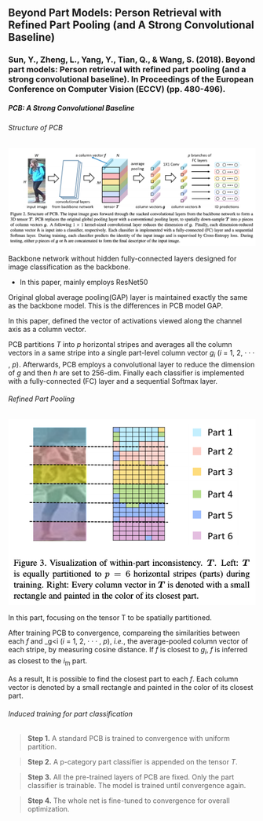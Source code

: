 ## Beyond Part Models: Person Retrieval with Refined Part Pooling (and A Strong Convolutional Baseline)
### Sun, Y., Zheng, L., Yang, Y., Tian, Q., & Wang, S. (2018). Beyond part models: Person retrieval with refined part pooling (and a strong convolutional baseline). In Proceedings of the European Conference on Computer Vision (ECCV) (pp. 480-496).

##### PCB: A Strong Convolutional Baseline
###### Structure of PCB

![pcb_structure](https://github.com/Oh-Yoojin/Research-Paper-Review/blob/master/Re-Identification/PCB_RPP/img/PCB_structure.png)

Backbone network without hidden fully-connected layers designed for image classification as the backbone.

 - In this paper, mainly employs ResNet50

Original global average pooling(GAP) layer is maintained exactly the same as the backbone model. This is the differences in PCB model GAP.

In this paper, defined the vector of activations viewed along the channel axis as a column vector.

PCB partitions _T_ into _p_ horizontal stripes and averages all the column vectors in a same stripe into a single part-level column vector _g<sub>i<sub/>_ (_i_ = 1, 2, · · · , _p_). Afterwards, PCB employs a convolutional layer to reduce the dimension of _g_ and then _h_ are set to 256-dim.  Finally each classifier is implemented with a fully-connected (FC) layer and a sequential Softmax layer.


###### Refined Part Pooling

![RPP](https://github.com/Oh-Yoojin/Research-Paper-Review/blob/master/Re-Identification/PCB_RPP/img/RPP.png)

In this part, focusing on the tensor T to be spatially partitioned.

After training PCB to convergence, compareing the similarities between each _f_ and _g<i (_i_ = 1, 2, · · · , _p_), _i.e._, the average-pooled column vector of each stripe, by measuring cosine distance. If _f_ is closest to _g<sub>i<sub/>_, _f_ is inferred as closest to the _i<sub>th<sub/>_ part.

As a result, It is possible to find the closest part to each _f_. Each column vector is denoted by a small rectangle and painted in the color of its closest part.


###### Induced training for part classification
> __Step 1.__ A standard PCB is trained to convergence with
uniform partition.

> __Step 2.__ A p-category part classifier is appended on the
tensor _T_.

> __Step 3.__ All the pre-trained layers of PCB are fixed.
Only the part classifier is trainable. The model is trained until convergence again.

> __Step 4.__ The whole net is fine-tuned to convergence for
overall optimization.
